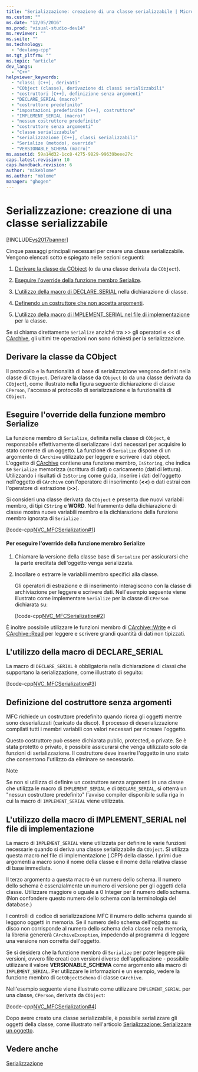 ```yaml
---
title: "Serializzazione: creazione di una classe serializzabile | Microsoft Docs"
ms.custom: ""
ms.date: "12/05/2016"
ms.prod: "visual-studio-dev14"
ms.reviewer: ""
ms.suite: ""
ms.technology: 
  - "devlang-cpp"
ms.tgt_pltfrm: ""
ms.topic: "article"
dev_langs: 
  - "C++"
helpviewer_keywords: 
  - "classi [C++], derivati"
  - "CObject (classe), derivazione di classi serializzabili"
  - "costruttori [C++], definizione senza argomenti"
  - "DECLARE_SERIAL (macro)"
  - "costruttore predefinito"
  - "impostazioni predefinite [C++], costruttore"
  - "IMPLEMENT_SERIAL (macro)"
  - "nessun costruttore predefinito"
  - "costruttore senza argomenti"
  - "classe serializzabile"
  - "serializzazione [C++], classi serializzabili"
  - "Serialize (metodo), override"
  - "VERSIONABLE_SCHEMA (macro)"
ms.assetid: 59a14d32-1cc8-4275-9829-99639beee27c
caps.latest.revision: 10
caps.handback.revision: 6
author: "mikeblome"
ms.author: "mblome"
manager: "ghogen"
---
```

# Serializzazione: creazione di una classe serializzabile
[!INCLUDE[vs2017banner](../assembler/inline/includes/vs2017banner.md)]

Cinque passaggi principali necessari per creare una classe serializzabile.  Vengono elencati sotto e spiegato nelle sezioni seguenti:  
  
1.  [Derivare la classe da CObject](#_core_deriving_your_class_from_cobject) \(o da una classe derivata da `CObject`\).  
  
2.  [Eseguire l'override della funzione membro Serialize](#_core_overriding_the_serialize_member_function).  
  
3.  [L'utilizzo della macro di DECLARE\_SERIAL](#_core_using_the_declare_serial_macro) nella dichiarazione di classe.  
  
4.  [Definendo un costruttore che non accetta argomenti](#_core_defining_a_constructor_with_no_arguments).  
  
5.  [L'utilizzo della macro di IMPLEMENT\_SERIAL nel file di implementazione](#_core_using_the_implement_serial_macro_in_the_implementation_file) per la classe.  
  
 Se si chiama direttamente `Serialize` anziché tra \>\> gli operatori e \<\< di [CArchive](../mfc/reference/carchive-class.md), gli ultimi tre operazioni non sono richiesti per la serializzazione.  
  
##  <a name="_core_deriving_your_class_from_cobject"></a> Derivare la classe da CObject  
 Il protocollo e la funzionalità di base di serializzazione vengono definiti nella classe di `CObject`.  Derivare la classe da `CObject` \(o da una classe derivata da `CObject`\), come illustrato nella figura seguente dichiarazione di classe `CPerson`, l'accesso al protocollo di serializzazione e la funzionalità di `CObject`.  
  
##  <a name="_core_overriding_the_serialize_member_function"></a> Eseguire l'override della funzione membro Serialize  
 La funzione membro di `Serialize`, definita nella classe di `CObject`, è responsabile effettivamente di serializzare i dati necessari per acquisire lo stato corrente di un oggetto.  La funzione di `Serialize` dispone di un argomento di `CArchive` utilizzato per leggere e scrivere i dati object.  L'oggetto di [CArchive](../mfc/reference/carchive-class.md) contiene una funzione membro, `IsStoring`, che indica se `Serialize` memorizza \(scrittura di dati\) o caricamento \(dati di lettura\).  Utilizzando i risultati di `IsStoring` come guida, inserire i dati dell'oggetto nell'oggetto di `CArchive` con l'operatore di inserimento \(**\<\<**\) o dati estrai con l'operatore di estrazione \(**\>\>**\).  
  
 Si consideri una classe derivata da `CObject` e presenta due nuovi variabili membro, di tipi `CString` e **WORD**.  Nel frammento della dichiarazione di classe mostra nuove variabili membro e la dichiarazione della funzione membro ignorata di `Serialize` :  
  
 [!code-cpp[NVC_MFCSerialization#1](../mfc/codesnippet/CPP/serialization-making-a-serializable-class_1.h)]  
  
#### Per eseguire l'override della funzione membro Serialize  
  
1.  Chiamare la versione della classe base di `Serialize` per assicurarsi che la parte ereditata dell'oggetto venga serializzata.  
  
2.  Incollare o estrarre le variabili membro specifici alla classe.  
  
     Gli operatori di estrazione e di inserimento interagiscono con la classe di archiviazione per leggere e scrivere dati.  Nell'esempio seguente viene illustrato come implementare `Serialize` per la classe di `CPerson` dichiarata su:  
  
     [!code-cpp[NVC_MFCSerialization#2](../mfc/codesnippet/CPP/serialization-making-a-serializable-class_2.cpp)]  
  
 È inoltre possibile utilizzare le funzioni membro di [CArchive::Write](../Topic/CArchive::Write.md) e di [CArchive::Read](../Topic/CArchive::Read.md) per leggere e scrivere grandi quantità di dati non tipizzati.  
  
##  <a name="_core_using_the_declare_serial_macro"></a> L'utilizzo della macro di DECLARE\_SERIAL  
 La macro di `DECLARE_SERIAL` è obbligatoria nella dichiarazione di classi che supportano la serializzazione, come illustrato di seguito:  
  
 [!code-cpp[NVC_MFCSerialization#3](../mfc/codesnippet/CPP/serialization-making-a-serializable-class_3.h)]  
  
##  <a name="_core_defining_a_constructor_with_no_arguments"></a> Definizione del costruttore senza argomenti  
 MFC richiede un costruttore predefinito quando ricrea gli oggetti mentre sono deserializzati \(caricato da disco\).  Il processo di deserializzazione compilati tutti i membri variabili con valori necessari per ricreare l'oggetto.  
  
 Questo costruttore può essere dichiarata public, protected, o private.  Se è stata protetto o privato, è possibile assicurarsi che venga utilizzato solo da funzioni di serializzazione.  Il costruttore deve inserire l'oggetto in uno stato che consentono l'utilizzo da eliminare se necessario.  
  
> [!NOTE]
>  Se non si utilizza di definire un costruttore senza argomenti in una classe che utilizza le macro di `IMPLEMENT_SERIAL` e di `DECLARE_SERIAL`, si otterrà un "nessun costruttore predefinito" l'avviso compiler disponibile sulla riga in cui la macro di `IMPLEMENT_SERIAL` viene utilizzata.  
  
##  <a name="_core_using_the_implement_serial_macro_in_the_implementation_file"></a> L'utilizzo della macro di IMPLEMENT\_SERIAL nel file di implementazione  
 La macro di `IMPLEMENT_SERIAL` viene utilizzata per definire le varie funzioni necessarie quando si deriva una classe serializzabile da `CObject`.  Si utilizza questa macro nel file di implementazione \(.CPP\) della classe.  I primi due argomenti a macro sono il nome della classe e il nome della relativa classe di base immediata.  
  
 Il terzo argomento a questa macro è un numero dello schema.  Il numero dello schema è essenzialmente un numero di versione per gli oggetti della classe.  Utilizzare maggiore o uguale a 0 Integer per il numero dello schema. \(Non confondere questo numero dello schema con la terminologia del database.\)  
  
 I controlli di codice di serializzazione MFC il numero dello schema quando si leggono oggetti in memoria.  Se il numero dello schema dell'oggetto su disco non corrisponde al numero dello schema della classe nella memoria, la libreria genererà `CArchiveException`, impedendo al programma di leggere una versione non corretta dell'oggetto.  
  
 Se si desidera che la funzione membro di `Serialize` per poter leggere più versioni, ovvero file creati con versioni diverse dell'applicazione \- possibile utilizzare il valore **VERSIONABLE\_SCHEMA** come argomento alla macro di `IMPLEMENT_SERIAL`.  Per utilizzare le informazioni e un esempio, vedere la funzione membro di `GetObjectSchema` di classe `CArchive`.  
  
 Nell'esempio seguente viene illustrato come utilizzare `IMPLEMENT_SERIAL` per una classe, `CPerson`, derivata da `CObject`:  
  
 [!code-cpp[NVC_MFCSerialization#4](../mfc/codesnippet/CPP/serialization-making-a-serializable-class_4.cpp)]  
  
 Dopo avere creato una classe serializzabile, è possibile serializzare gli oggetti della classe, come illustrato nell'articolo [Serializzazione: Serializzare un oggetto](../mfc/serialization-serializing-an-object.md).  
  
## Vedere anche  
 [Serializzazione](../mfc/serialization-in-mfc.md)